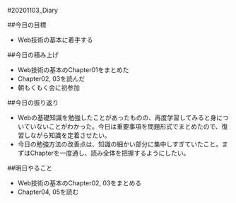 #20201103_Diary

##今日の目標
- Web技術の基本に着手する

##今日の積み上げ
- Web技術の基本のChapter01をまとめた
- Chapter02, 03を読んだ
- 朝もくもく会に初参加

##今日の振り返り
- Webの基礎知識を勉強したことがあったものの、再度学習してみると身についていないことがわかった。今日は重要事項を問題形式でまとめたので、復習しながら知識を定着させたい。
- 今日の勉強方法の改善点は、知識の細かい部分に集中しすぎていたこと。まずはChapterを一度通し、読み全体を把握するようにしたい。

##明日やること
- Web技術の基本のChapter02, 03をまとめる
- Chapter04, 05を読む
